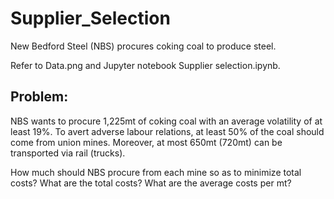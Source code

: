# Supplier_Selection
New Bedford Steel (NBS) procures coking coal to produce steel.

Refer to Data.png and Jupyter notebook Supplier selection.ipynb.

## Problem:
NBS wants to procure 1,225mt of coking coal with an average volatility of at least 19%. To avert adverse labour relations, at least 50% of the coal should come from union mines. Moreover, at most 650mt (720mt) can be transported via rail (trucks).

How much should NBS procure from each mine so as to minimize total costs? What are the total costs? What are the average costs per mt?
